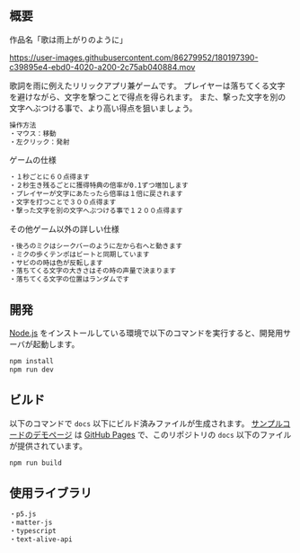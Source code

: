 ## 概要
作品名「歌は雨上がりのように」

https://user-images.githubusercontent.com/86279952/180197390-c39895e4-ebd0-4020-a200-2c75ab040884.mov

歌詞を雨に例えたリリックアプリ兼ゲームです。
プレイヤーは落ちてくる文字を避けながら、文字を撃つことで得点を得られます。
また、撃った文字を別の文字へぶつける事で、より高い得点を狙いましょう。

```sh
操作方法
・マウス：移動
・左クリック：発射
```
ゲームの仕様
```sh
・１秒ごとに６０点得ます
・２秒生き残るごとに獲得特典の倍率が0.1ずつ増加します
・プレイヤーが文字にあたったら倍率は１倍に戻されます
・文字を打つことで３００点得ます
・撃った文字を別の文字へぶつける事で１２００点得ます
```
その他ゲーム以外の詳しい仕様
```sh
・後ろのミクはシークバーのように左から右へと動きます
・ミクの歩くテンポはビートと同期しています
・サビのの時は色が反転します
・落ちてくる文字の大きさはその時の声量で決まります
・落ちてくる文字の位置はランダムです
```


## 開発

[Node.js](https://nodejs.org/) をインストールしている環境で以下のコマンドを実行すると、開発用サーバが起動します。

```sh
npm install
npm run dev
```

## ビルド

以下のコマンドで `docs` 以下にビルド済みファイルが生成されます。 [サンプルコードのデモページ](https://textalivejp.github.io/textalive-app-p5js/) は [GitHub Pages](https://pages.github.com/) で、このリポジトリの `docs` 以下のファイルが提供されています。

```sh
npm run build
```

## 使用ライブラリ
```sh
・p5.js
・matter-js
・typescript
・text-alive-api
```
